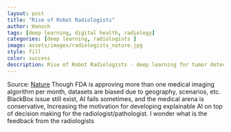 ```yaml
---
layout: post
title: "Rise of Robot Radiologists"
author: Hanoch
tags: [deep learning, digital health, radiology]
categories: [deep learning, radiologists ]
image: assets/images/radiologists_nature.jpg
style: fill
color: success
description: Rise of Robot Radiologists - deep learning for tumor detection
---
```


Source: [Nature](https://www.nature.com/articles/d41586-019-03847-z)
Though FDA is approving more than one medical imaging algorithm per month, 
datasets are biased due to geography, scenarios, etc. 
BlackBox issue still exist, AI fails sometimes, and the medical arena is conservative, 
Increasing the motivation for developing explainable AI 
on top of decision making for the radiologist/pathologist.
I wonder what is the feedback from the radiologists